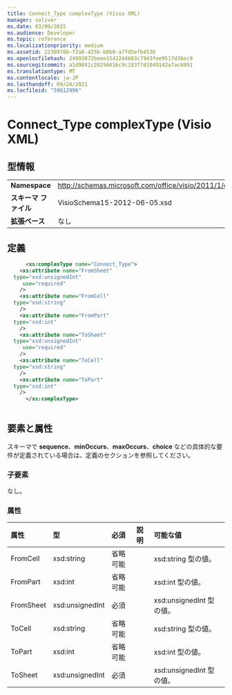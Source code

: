 ```yaml
---
title: Connect_Type complexType (Visio XML)
manager: soliver
ms.date: 03/09/2015
ms.audience: Developer
ms.topic: reference
ms.localizationpriority: medium
ms.assetid: 2230976b-f2a8-425b-b8b0-a7fd5efb4536
ms.openlocfilehash: 24993072beee1542244603c7943fee9517d36ec9
ms.sourcegitcommit: a1d9041c20256616c9c183f7d1049142a7ac6991
ms.translationtype: MT
ms.contentlocale: ja-JP
ms.lasthandoff: 09/24/2021
ms.locfileid: "59612996"
---
```

# <a name="connect_type-complextype-visio-xml"></a>Connect_Type complexType (Visio XML)

## <a name="type-information"></a>型情報

|||
|:-----|:-----|
|**Namespace** <br/> |http://schemas.microsoft.com/office/visio/2011/1/core  <br/> |
|**スキーマ ファイル** <br/> |VisioSchema15-2012-06-05.xsd  <br/> |
|**拡張ベース** <br/> |なし  <br/> |
   
## <a name="definition"></a>定義

```XML
      <xs:complexType name="Connect_Type">
    <xs:attribute name="FromSheet"
  type="xsd:unsignedInt"
     use="required"
    />
    <xs:attribute name="FromCell"
  type="xsd:string"
    />
    <xs:attribute name="FromPart"
  type="xsd:int"
    />
    <xs:attribute name="ToSheet"
  type="xsd:unsignedInt"
     use="required"
    />
    <xs:attribute name="ToCell"
  type="xsd:string"
    />
    <xs:attribute name="ToPart"
  type="xsd:int"
    />
      </xs:complexType>
      
```

## <a name="elements-and-attributes"></a>要素と属性

スキーマで **sequence**、**minOccurs**、**maxOccurs**、**choice** などの具体的な要件が定義されている場合は、定義のセクションを参照してください。 
  
### <a name="child-elements"></a>子要素

なし。
  
### <a name="attributes"></a>属性

|**属性**|**型**|**必須**|**説明**|**可能な値**|
|:-----|:-----|:-----|:-----|:-----|
|FromCell  <br/> |xsd:string  <br/> |省略可能  <br/> ||xsd:string 型の値。  <br/> |
|FromPart  <br/> |xsd:int  <br/> |省略可能  <br/> ||xsd:int 型の値。  <br/> |
|FromSheet  <br/> |xsd:unsignedInt  <br/> |必須  <br/> ||xsd:unsignedInt 型の値。  <br/> |
|ToCell  <br/> |xsd:string  <br/> |省略可能  <br/> ||xsd:string 型の値。  <br/> |
|ToPart  <br/> |xsd:int  <br/> |省略可能  <br/> ||xsd:int 型の値。  <br/> |
|ToSheet  <br/> |xsd:unsignedInt  <br/> |必須  <br/> ||xsd:unsignedInt 型の値。  <br/> |
   


